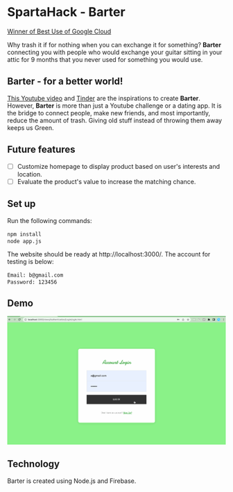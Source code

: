 # SpartaHack - Barter

[Winner of Best Use of Google Cloud](https://devpost.com/software/barter-jn1lkh?ref_content=my-projects-tab&ref_feature=my_projects)

Why trash it if for nothing when you can exchange it for something? **Barter** connecting you with people who would exchange your guitar sitting in your attic for 9 months that you never used for something you would use.

## Barter - for a better world!

[This Youtube video](https://www.youtube.com/watch?v=Gxb3L8d0UtY) and [Tinder](https://tinder.com) are the inspirations to create **Barter**. However, **Barter** is more than just a Youtube challenge or a dating app. It is the bridge to connect people, make new friends, and most importantly, reduce the amount of trash. Giving old stuff instead of throwing them away keeps us Green.

## Future features

- [ ] Customize homepage to display product based on user's interests and location.
- [ ] Evaluate the product's value to increase the matching chance.

## Set up

Run the following commands:

```
npm install
node app.js
```

The website should be ready at http://localhost:3000/. The account for testing is below:

```
Email: b@gmail.com
Password: 123456
```

## Demo
![](demo.gif)

## Technology

Barter is created using Node.js and Firebase.

